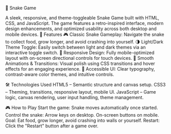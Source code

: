 🐍 Snake Game

A sleek, responsive, and theme-toggleable Snake Game built with HTML, CSS, and JavaScript. The game features a retro-inspired interface, modern design enhancements, and optimized usability across both desktop and mobile devices.
🚀 Features
🎮 Classic Snake Gameplay: Navigate the snake to collect food, grow longer, and avoid crashing into yourself.
🌗 Light/Dark Theme Toggle: Easily switch between light and dark themes via an interactive toggle switch.
📱 Responsive Design: Fully mobile-optimized layout with on-screen directional controls for touch devices.
🎨 Smooth Animations & Transitions: Visual polish using CSS transitions and hover effects for an engaging experience.
🧠 Accessible UI: Clear typography, contrast-aware color themes, and intuitive controls.


🛠️ Technologies Used
HTML5 – Semantic structure and canvas setup.
CSS3 – Theming, transitions, responsive layout, mobile UI.
JavaScript – Game logic, canvas rendering, user input handling, theme management.

🎮 How to Play
Start the game: Snake moves automatically once started.
Control the snake:
Arrow keys on desktop.
On-screen buttons on mobile.
Goal: Eat food, grow longer, avoid crashing into walls or yourself.
Restart: Click the "Restart" button after a game over.
